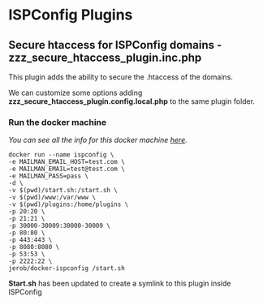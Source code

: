 # ISPConfig Plugins

## Secure htaccess for ISPConfig domains - zzz_secure_htaccess_plugin.inc.php

This plugin adds the ability to secure the .htaccess of the domains.

We can customize some options adding **zzz_secure_htaccess_plugin.config.local.php** to the same plugin folder.

### Run the docker machine

*You can see all the info for this docker machine [here](https://hub.docker.com/r/jerob/docker-ispconfig).*

```
docker run --name ispconfig \
-e MAILMAN_EMAIL_HOST=test.com \
-e MAILMAN_EMAIL=test@test.com \
-e MAILMAN_PASS=pass \
-d \
-v $(pwd)/start.sh:/start.sh \
-v $(pwd)/www:/var/www \
-v $(pwd)/plugins:/home/plugins \
-p 20:20 \
-p 21:21 \
-p 30000-30009:30000-30009 \
-p 80:80 \
-p 443:443 \
-p 8080:8080 \
-p 53:53 \
-p 2222:22 \
jerob/docker-ispconfig /start.sh
```

**Start.sh** has been updated to create a symlink to this plugin inside ISPConfig
